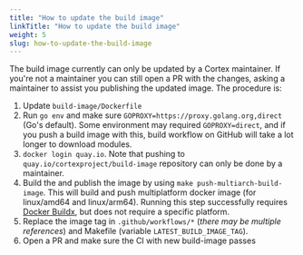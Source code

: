 ```yaml
---
title: "How to update the build image"
linkTitle: "How to update the build image"
weight: 5
slug: how-to-update-the-build-image
---
```


The build image currently can only be updated by a Cortex maintainer. If you're not a maintainer you can still open a PR with the changes, asking a maintainer to assist you publishing the updated image. The procedure is:

1. Update `build-image/Dockerfile`
1. Run `go env` and make sure `GOPROXY=https://proxy.golang.org,direct` (Go's default). Some environment may required `GOPROXY=direct`, and if you push a build image with this, build workflow on GitHub will take a lot longer to download modules.
1. `docker login quay.io`. Note that pushing to `quay.io/cortexproject/build-image` repository can only be done by a maintainer.
1. Build the and publish the image by using `make push-multiarch-build-image`. This will build and push multiplatform docker image (for linux/amd64 and linux/arm64).  Running this step successfully requires [Docker Buildx](https://docs.docker.com/buildx/working-with-buildx/), but does not require a specific platform.
1. Replace the image tag in `.github/workflows/*` (_there may be multiple references_) and Makefile (variable `LATEST_BUILD_IMAGE_TAG`).
1. Open a PR and make sure the CI with new build-image passes
